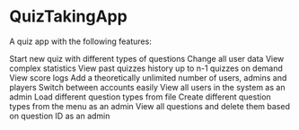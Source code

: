 # QuizTakingApp

A quiz app with the following features:

  Start new quiz with different types of questions
  Change all user data
  View complex statistics
  View past quizzes history up to n-1 quizzes on demand
  View score logs
  Add a theoretically unlimited number of users, admins and players
  Switch between accounts easily
  View all users in the system as an admin
  Load different question types from file
  Create different question types from the menu as an admin
  View all questions and delete them based on question ID as an admin

